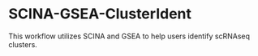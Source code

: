# SCINA-GSEA-ClusterIdent
This workflow utilizes SCINA and GSEA to help users identify scRNAseq clusters.
